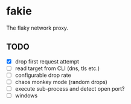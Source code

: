 # fakie

The flaky network proxy.

## TODO

- [x] drop first request attempt
- [ ] read target from CLI (dns, tls etc.)
- [ ] configurable drop rate
- [ ] chaos monkey mode (random drops)
- [ ] execute sub-process and detect open port?
- [ ] windows 
